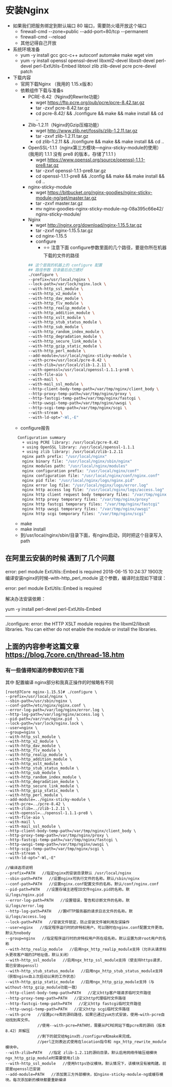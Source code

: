 # 安装Nginx

- 如果我们把服务绑定到默认端口 80 端口，需要防火墙开放这个端口
  - firewall-cmd --zone=public --add-port=80/tcp --permanent
  - firewall-cmd --reload
  - 其他记得自己开放
- 系统环境准备
  - yum -y install gcc gcc-c++ autoconf automake make wget vim
  - yum -y install openssl openssl-devel libxml2-devel libxslt-devel perl-devel perl-ExtUtils-Embed libtool zlib zlib-devel pcre pcre-devel patch
- 下载内容
  - 官网下载Nginx （我用的 1.15.x版本）
  - 依赖组件下载与准备s
    - PCRE-8.42（Nginx的Rewrite功能）
      - wget https://ftp.pcre.org/pub/pcre/pcre-8.42.tar.gz
      - tar -zxvf pcre-8.42.tar.gz
      - cd pcre-8.42/ && ./configure && make && make install && cd ..
    - Zlib-1.2.11（Nginx的Gzip压缩功能）
      - wget http://www.zlib.net/fossils/zlib-1.2.11.tar.gz
      - tar -zxvf zlib-1.2.11.tar.gz
      - cd zlib-1.2.11 && ./configure && make && make install && cd ..
    - OpenSSL-1.1.1（nginx第三方模块—nginx-sticky-module的使用）(我用的 1.1.1 没有 pre8 的版本，存储了1.1.1 )
      - wget https://www.openssl.org/source/openssl-1.1.1-pre8.tar.gz 
      - tar -zxvf openssl-1.1.1-pre8.tar.gz
      - cd openssl-1.1.1-pre8 && ./config && make && make install && cd ..
    - nginx-sticky-module
      - wget https://bitbucket.org/nginx-goodies/nginx-sticky-module-ng/get/master.tar.gz
      - tar -zxvf master.tar.gz
      - mv nginx-goodies-nginx-sticky-module-ng-08a395c66e42/ nginx-sticky-module/
    - Nginx
      - wget http://nginx.org/download/nginx-1.15.5.tar.gz
      - tar -zxvf nginx-1.15.5.tar.gz
      - cd nginx-1.15.5
      - configure
        - ⭐⭐ 注意下面 configure参数里面的几个路径，要是你所在机器下载的文件的路径
      ```bash
      ## 这个是我的机器上的 configure 配置
      ## 路径参数 目录最后自己建好
      ./configure \
      --prefix=/usr/local/nginx \
      --lock-path=/var/lock/nginx.lock \
      --with-http_ssl_module \
      --with-http_v2_module \
      --with-http_dav_module \
      --with-http_flv_module \
      --with-http_realip_module \
      --with-http_addition_module \
      --with-http_xslt_module \
      --with-http_stub_status_module \
      --with-http_sub_module \
      --with-http_random_index_module \
      --with-http_degradation_module \
      --with-http_secure_link_module \
      --with-http_gzip_static_module \
      --with-http_perl_module \
      --add-module=/usr/local/nginx-sticky-module \
      --with-pcre=/usr/local/pcre-8.42 \
      --with-zlib=/usr/local/zlib-1.2.11 \
      --with-openssl=/usr/local/openssl-1.1.1-pre8 \
      --with-file-aio \
      --with-mail \
      --with-mail_ssl_module \
      --http-client-body-temp-path=/var/tmp/nginx/client_body \
      --http-proxy-temp-path=/var/tmp/nginx/proxy \
      --http-fastcgi-temp-path=/var/tmp/nginx/fastcgi \
      --http-uwsgi-temp-path=/var/tmp/nginx/uwsgi \
      --http-scgi-temp-path=/var/tmp/nginx/scgi \
      --with-stream \
      --with-ld-opt="-Wl,-E"
      ```
  - configure报告
  ```bash
    Configuration summary
      + using PCRE library: /usr/local/pcre-8.42
      + using OpenSSL library: /usr/local/openssl-1.1.1
      + using zlib library: /usr/local/zlib-1.2.11
      nginx path prefix: "/usr/local/nginx"
      nginx binary file: "/usr/local/nginx/sbin/nginx"
      nginx modules path: "/usr/local/nginx/modules"
      nginx configuration prefix: "/usr/local/nginx/conf"
      nginx configuration file: "/usr/local/nginx/conf/nginx.conf"
      nginx pid file: "/usr/local/nginx/logs/nginx.pid"
      nginx error log file: "/usr/local/nginx/logs/error.log"
      nginx http access log file: "/usr/local/nginx/logs/access.log"
      nginx http client request body temporary files: "/var/tmp/nginx/client_body"
      nginx http proxy temporary files: "/var/tmp/nginx/proxy"
      nginx http fastcgi temporary files: "/var/tmp/nginx/fastcgi"
      nginx http uwsgi temporary files: "/var/tmp/nginx/uwsgi"
      nginx http scgi temporary files: "/var/tmp/nginx/scgi"
  ```
  - make
  - make install
  - 到/usr/local/nginx/sbin/目录下面，有nginx启动，同时把这个目录写入 path


## 在阿里云安装的时候 遇到了几个问题

error: perl module ExtUtils::Embed is required
2018-06-15 10:24:37 1900次
编译安装nginx的时候–with-http_perl_module 这个参数，编译时出现如下错误：

error: perl module ExtUtils::Embed is required

解决办法安装依赖：

yum -y install perl-devel perl-ExtUtils-Embed

-----------------------------------------

./configure: error: the HTTP XSLT module requires the libxml2/libxslt
libraries. You can either do not enable the module or install the libraries.


## 上面的内容参考这篇文章 https://blog.7core.cn/thread-18.htm

### 有一些值得知道的参数知识在下面

其中 配置编译 nginx部分和我真正操作的时候略有不同

```note
[root@7Core nginx-1.15.5]# ./configure \
--prefix=/usr/local/nginx \
--sbin-path=/usr/sbin/nginx \
--conf-path=/etc/nginx/nginx.conf \
--error-log-path=/var/log/nginx/error.log \
--http-log-path=/var/log/nginx/access.log \
--pid-path=/var/run/nginx.pid  \
--lock-path=/var/lock/nginx.lock \
--user=nginx \
--group=nginx \
--with-http_ssl_module \
--with-http_v2_module \
--with-http_dav_module \
--with-http_flv_module \
--with-http_realip_module \
--with-http_addition_module \
--with-http_xslt_module \
--with-http_stub_status_module \
--with-http_sub_module \
--with-http_random_index_module \
--with-http_degradation_module \
--with-http_secure_link_module \
--with-http_gzip_static_module \
--with-http_perl_module \
--add-module=../nginx-sticky-module \
--with-pcre=../pcre-8.42 \
--with-zlib=../zlib-1.2.11 \
--with-openssl=../openssl-1.1.1-pre8 \
--with-file-aio \
--with-mail \
--with-mail_ssl_module \
--http-client-body-temp-path=/var/tmp/nginx/client_body \
--http-proxy-temp-path=/var/tmp/nginx/proxy \
--http-fastcgi-temp-path=/var/tmp/nginx/fastcgi \
--http-uwsgi-temp-path=/var/tmp/nginx/uwsgi \
--http-scgi-temp-path=/var/tmp/nginx/scgi \
--with-stream \
--with-ld-opt="-Wl,-E"
```

```note
//编译选项说明   
--prefix=PATH   //指定nginx的安装目录默认 /usr/local/nginx
--sbin-path=PATH   //设置nginx可执行文件的名称。默认/sbin/nginx
--conf-path=PATH   //设置nginx.conf配置文件的名称。默认/conf/nginx.conf
--pid-path=PATH   //设置存储主进程ID文件nginx.pid的名称。默认/logs/nginx.pid
--error-log-path=PATH   //设置错误，警告和诊断文件的名称。默认/logs/error.log
--http-log-path=PATH   //置HTTP服务器的请求日志文件的名称。默认/logs/access.log
--lock-path=PATH   //安装文件锁定，防止安装文件被利用及误操作
--user=nginx   //指定程序运行时的非特权用户。可以随时在nginx.conf配置文件更改。默认为nobody
--group=nginx   //指定程序运行时的非特权用户所在组名称。默认设置为非root用户的名称
--with-http_realip_module   //启用ngx_http_realip_module支持（允许从请求标头更改客户端的IP地址值，默认关闭）
--with-http_ssl_module   //启用ngx_http_ssl_module支持（使支持https请求，需已安装openssl）
--with-http_stub_status_module   //启用ngx_http_stub_status_module支持（获取nginx自上次启动以来的工作状态）
--with-http_gzip_static_module   //启用ngx_http_gzip_module支持（与without-http_gzip_module功能一致）
--http-client-body-temp-path=PATH   //定义http客户端请求临时文件路径
--http-proxy-temp-path=PATH   //定义http代理临时文件路径
--http-fastcgi-temp-path=PATH   //定义http fastcgi临时文件路径
--http-uwsgi-temp-path=PATH   //定义http scgi临时文件路径
--with-pcre   //设置pcre库的源码路径，如果已通过yum方式安装，使用–with-pcre自动找到库文件。
              //使用--with-pcre=PATH时，需要从PCRE网站下载pcre库的源码（版本8.42）并解压
              //剩下的就交给Nginx的./configure和make来完成。
              //perl正则表达式使用在location指令和 ngx_http_rewrite_module模块中。
--with-zlib=PATH   //指定 zlib-1.2.11的源码目录。默认启用网络传输压缩模块ngx_http_gzip_module时需要使用zlib
--with-http_ssl_module   //使用https协议模块。默认情况下，该模块没有被构建。前提是openssl已安装
--add-module=PATH   //添加第三方外部模块，如nginx-sticky-module-ng或缓存模块。每次添加新的模块都要重新编译
```